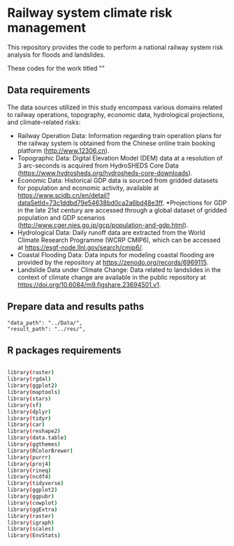 # Railway system climate risk management

This repository provides the code to perform a national railway system risk analysis for floods and landslides. 

These codes for the work titled ""

## Data requirements
The data sources utilized in this study encompass various domains related to railway operations, topography, economic data, hydrological projections, and climate-related risks:

* Railway Operation Data: Information regarding train operation plans for the railway system is obtained from the Chinese online train booking platform (http://www.12306.cn).
* Topographic Data: Digital Elevation Model (DEM) data at a resolution of 3 arc-seconds is acquired from HydroSHEDS Core Data (https://www.hydrosheds.org/hydrosheds-core-downloads).
* Economic Data: Historical GDP data is sourced from gridded datasets for population and economic activity, available at https://www.scidb.cn/en/detail?dataSetId=73c1ddbd79e54638bd0ca2a6bd48e3ff. *Projections for GDP in the late 21st century are accessed through a global dataset of gridded population and GDP scenarios (http://www.cger.nies.go.jp/gcp/population-and-gdp.html).
* Hydrological Data: Daily runoff data are extracted from the World Climate Research Programme (WCRP CMIP6), which can be accessed at https://esgf-node.llnl.gov/search/cmip6/.
* Coastal Flooding Data: Data inputs for modeling coastal flooding are provided by the repository at https://zenodo.org/records/6969115.
* Landslide Data under Climate Change: Data related to landslides in the context of climate change are available in the public repository at https://doi.org/10.6084/m9.figshare.23694501.v1.

## Prepare data and results paths

    "data_path": "../Data/",
    "result_path": "../res/",

## R packages requirements


```bash

library(raster)
library(rgdal)
library(ggplot2)
library(maptools)  
library(stars)
library(sf)
library(dplyr)
library(tidyr)
library(car)
library(reshape2)
library(data.table)
library(ggthemes)
library(RColorBrewer)
library(purrr)
library(proj4)
library(rineq)
library(ncdf4)
library(tidyverse)
library(ggplot2)
library(ggpubr)
library(cowplot)
library(ggExtra)
library(raster)
library(igraph)
library(scales)
library(EnvStats)


